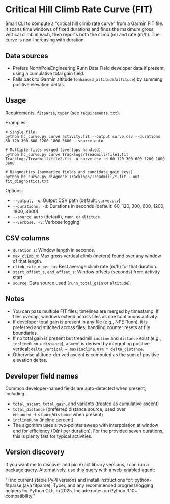 Critical Hill Climb Rate Curve (FIT)
====================================

Small CLI to compute a “critical hill climb rate curve” from a Garmin FIT file. It scans time windows of fixed durations and finds the maximum gross vertical climb in each, then reports both the climb (m) and rate (m/h). The curve is non-increasing with duration.

Data sources
------------
- Prefers NorthPoleEngineering Runn Data Field developer data if present, using a cumulative total gain field.
- Falls back to Garmin altitude (`enhanced_altitude`/`altitude`) by summing positive elevation deltas.

Usage
-----

Requirements: `fitparse`, `typer` (see `requirements.txt`).

Examples:

```
# Single file
python hc_curve.py curve activity.fit --output curve.csv --durations 60 120 300 600 1200 1800 3600 --source auto

# Multiple files merged (overlaps handled)
python hc_curve.py curve Tracklogs/Treadmill/file1.fit Tracklogs/Treadmill/file2.fit -o curve.csv -d 60 120 300 600 1200 1800 3600

# Diagnostics (summarize fields and candidate gain keys)
python hc_curve.py diagnose Tracklogs/Treadmill/*.fit --out fit_diagnostics.txt
```

Options:
- `--output, -o`: Output CSV path (default: `curve.csv`).
- `--durations, -d`: Durations in seconds (default: 60, 120, 300, 600, 1200, 1800, 3600).
- `--source`: `auto` (default), `runn`, or `altitude`.
- `--verbose, -v`: Verbose logging.

CSV columns
-----------
- `duration_s`: Window length in seconds.
- `max_climb_m`: Max gross vertical climb (meters) found over any window of that length.
- `climb_rate_m_per_hr`: Best average climb rate (m/h) for that duration.
- `start_offset_s`, `end_offset_s`: Window offsets (seconds) from activity start.
- `source`: Data source used (`runn_total_gain` or `altitude`).

Notes
-----
- You can pass multiple FIT files; timelines are merged by timestamp. If files overlap, windows extend across files as one continuous activity.
- If developer total gain is present in any file (e.g., NPE Runn), it is preferred and stitched across files, handling counter resets at file boundaries.
- If no total gain is present but treadmill `incline` and `distance` exist (e.g., `inclineRunn` + `distance`), ascent is derived by integrating positive vertical: `delta_vertical = max(incline,0)% * delta_distance`.
- Otherwise altitude-derived ascent is computed as the sum of positive elevation deltas.

Developer field names
---------------------
Common developer-named fields are auto-detected when present, including:
- `total_ascent`, `total_gain`, and variants (treated as cumulative ascent)
- `total_distance` (preferred distance source, used over `enhanced_distance`/`distance` when present)
- `inclineRunn` (incline percent)
- The algorithm uses a two-pointer sweep with interpolation at window end for efficiency (O(n) per duration). For the provided seven durations, this is plenty fast for typical activities.

Version discovery
-----------------
If you want me to discover and pin exact library versions, I can run a package query. Alternatively, use this query with a web-enabled agent:

"Find current stable PyPI versions and install instructions for: python-fitparse (aka fitparse), Typer, and any recommended progress/logging helpers for Python CLIs in 2025. Include notes on Python 3.10+ compatibility."
